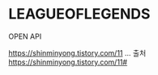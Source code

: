 # LEAGUEOFLEGENDS
OPEN API



https://shinminyong.tistory.com/11 ... 출처 https://shinminyong.tistory.com/11#
